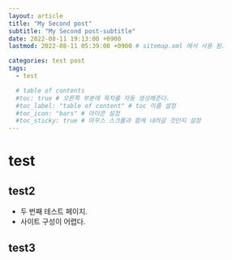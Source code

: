 ```yaml
---
layout: article
title: "My Second post"
subtitle: "My Second post-subtitle"
date: 2022-08-11 19:13:00 +0900
lastmod: 2022-08-11 05:39:00 +0900 # sitemap.xml 에서 사용 됨. 

categories: test post
tags:
  - test

  # table of contents
  #toc: true # 오른쪽 부분에 목차를 자동 생성해준다.
  #toc_label: "table of content" # toc 이름 설정
  #toc_icon: "bars" # 아이콘 설정
  #toc_sticky: true # 마우스 스크롤과 함께 내려갈 것인지 설정
---
```


# test

## test2

- 두 번째 테스트 페이지.
- 사이트 구성이 어렵다.


## test3
